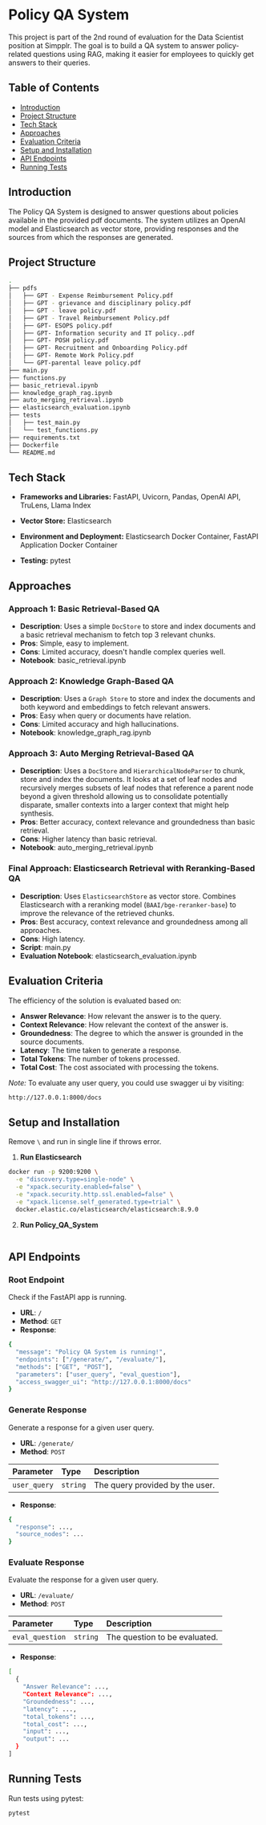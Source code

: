 
# Policy QA System

This project is part of the 2nd round of evaluation for the Data Scientist position at Simpplr. The goal is to build a QA system to answer policy-related questions using RAG, making it easier for employees to quickly get answers to their queries.


## Table of Contents

 - [Introduction](#Introduction)
 - [Project Structure](#Project-Structure)
 - [Tech Stack](#Tech-Stack)
 - [Approaches](#Approaches)
 - [Evaluation Criteria](#Evaluation-Criteria)
 - [Setup and Installation](#Setup-and-Installation)
 - [API Endpoints](#API-Endpoints)
 - [Running Tests](#Running-Tests)


## Introduction
The Policy QA System is designed to answer questions about policies available in the provided pdf documents. The system utilizes an OpenAI model and Elasticsearch as vector store, providing responses and the sources from which the responses are generated.


## Project Structure
```bash
.
├── pdfs
│   ├── GPT - Expense Reimbursement Policy.pdf
│   ├── GPT - grievance and disciplinary policy.pdf
│   ├── GPT - leave policy.pdf
│   ├── GPT - Travel Reimbursement Policy.pdf
│   ├── GPT- ESOPS policy.pdf
│   ├── GPT- Information security and IT policy..pdf
│   ├── GPT- POSH policy.pdf
│   ├── GPT- Recruitment and Onboarding Policy.pdf
│   ├── GPT- Remote Work Policy.pdf
│   └── GPT-parental leave policy.pdf
├── main.py
├── functions.py
├── basic_retrieval.ipynb
├── knowledge_graph_rag.ipynb
├── auto_merging_retrieval.ipynb
├── elasticsearch_evaluation.ipynb
├── tests
│   ├── test_main.py
│   └── test_functions.py
├── requirements.txt
├── Dockerfile
└── README.md

```


## Tech Stack

* **Frameworks and Libraries:** FastAPI, Uvicorn, Pandas, OpenAI API, TruLens, Llama Index

* **Vector Store:** Elasticsearch

* **Environment and Deployment:** Elasticsearch Docker Container, FastAPI Application Docker Container

* **Testing:** pytest


## Approaches
### Approach 1: Basic Retrieval-Based QA
* **Description**: Uses a simple `DocStore` to store and index documents and a basic retrieval mechanism to fetch top 3 relevant chunks.
* **Pros**: Simple, easy to implement.
* **Cons**: Limited accuracy, doesn't handle complex queries well.
* **Notebook**: basic_retrieval.ipynb

### Approach 2: Knowledge Graph-Based QA
* **Description**: Uses a `Graph Store` to store and index the documents and both keyword and embeddings to fetch relevant answers.
* **Pros**: Easy when query or documents have relation.
* **Cons**: Limited accuracy and high hallucinations.
* **Notebook**: knowledge_graph_rag.ipynb

### Approach 3: Auto Merging Retrieval-Based QA
* **Description**: Uses a `DocStore` and `HierarchicalNodeParser` to chunk, store and index the documents. It looks at a set of leaf nodes and recursively merges subsets of leaf nodes that reference a parent node beyond a given threshold allowing us to consolidate potentially disparate, smaller contexts into a larger context that might help synthesis.
* **Pros**: Better accuracy, context relevance and groundedness than basic retrieval.
* **Cons**: Higher latency than basic retrieval.
* **Notebook**: auto_merging_retrieval.ipynb

### Final Approach: Elasticsearch Retrieval with Reranking-Based QA
* **Description**: Uses `ElasticsearchStore` as vector store. Combines Elasticsearch with a reranking model (`BAAI/bge-reranker-base`) to improve the relevance of the retrieved chunks.
* **Pros**: Best accuracy, context relevance and groundedness among all approaches.
* **Cons**: High latency.
* **Script**: main.py
* **Evaluation Notebook**: elasticsearch_evaluation.ipynb


## Evaluation Criteria
The efficiency of the solution is evaluated based on:

* **Answer Relevance**: How relevant the answer is to the query.
* **Context Relevance**: How relevant the context of the answer is.
* **Groundedness**: The degree to which the answer is grounded in the source documents.
* **Latency**: The time taken to generate a response.
* **Total Tokens**: The number of tokens processed.
* **Total Cost**: The cost associated with processing the tokens.

*Note:* To evaluate any user query, you could use swagger ui by visiting:
  ```bash
  http://127.0.0.1:8000/docs
  ``` 


## Setup and Installation
Remove `\` and run in single line if throws error.

1) **Run Elasticsearch**
```bash
docker run -p 9200:9200 \
  -e "discovery.type=single-node" \
  -e "xpack.security.enabled=false" \
  -e "xpack.security.http.ssl.enabled=false" \
  -e "xpack.license.self_generated.type=trial" \
  docker.elastic.co/elasticsearch/elasticsearch:8.9.0
```
2) **Run Policy_QA_System**
```bash

```


## API Endpoints

### Root Endpoint
Check if the FastAPI app is running.
* **URL**: `/`
* **Method**: `GET`
* **Response**:
```bash
{
  "message": "Policy QA System is running!",
  "endpoints": ["/generate/", "/evaluate/"],
  "methods": ["GET", "POST"],
  "parameters": ["user_query", "eval_question"],
  "access_swagger_ui": "http://127.0.0.1:8000/docs"
}

```

### Generate Response
Generate a response for a given user query.
* **URL**: `/generate/`
* **Method**: `POST`


| Parameter | Type     | Description                       |
| :-------- | :------- | :-------------------------------- |
| `user_query`      | `string` | The query provided by the user. |
* **Response**:
```bash
{
  "response": ...,
  "source_nodes": ...
}
```

### Evaluate Response
Evaluate the response for a given user query.

* **URL**: `/evaluate/`
* **Method**: `POST`


| Parameter | Type     | Description                       |
| :-------- | :------- | :-------------------------------- |
| `eval_question`      | `string` | The question to be evaluated. |
* **Response**:
```bash
[
  {
    "Answer Relevance": ...,
    "Context Relevance": ...,
    "Groundedness": ...,
    "latency": ...,
    "total_tokens": ...,
    "total_cost": ...,
    "input": ...,
    "output": ...
  }
]

```


## Running Tests

Run tests using pytest:
```bash
pytest
```

